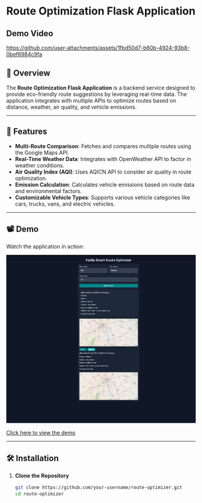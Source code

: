# Route Optimization Flask Application

## Demo Video

https://github.com/user-attachments/assets/1fbd50d7-b60b-4924-93b8-0bef6984c9fa



## 🌟 Overview
The **Route Optimization Flask Application** is a backend service designed to provide eco-friendly route suggestions by leveraging real-time data. The application integrates with multiple APIs to optimize routes based on distance, weather, air quality, and vehicle emissions.

---

## 🚀 Features
- **Multi-Route Comparison**: Fetches and compares multiple routes using the Google Maps API.
- **Real-Time Weather Data**: Integrates with OpenWeather API to factor in weather conditions.
- **Air Quality Index (AQI)**: Uses AQICN API to consider air quality in route optimization.
- **Emission Calculation**: Calculates vehicle emissions based on route data and environmental factors.
- **Customizable Vehicle Types**: Supports various vehicle categories like cars, trucks, vans, and electric vehicles.

---

## 📽️ Demo
Watch the application in action:

![Project Demo](video/preview.png)

[Click here to view the demo](video/sample.mp4) 

---

## 🛠️ Installation

1. **Clone the Repository**
   ```bash
   git clone https://github.com/your-username/route-optimizer.git
   cd route-optimizer
